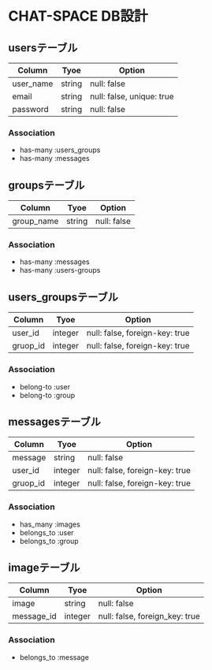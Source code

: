 # CHAT-SPACE DB設計
## usersテーブル
|Column|Tyoe|Option|
|------|----|------|
|user_name|string|null: false|
|email|string|null: false, unique: true|
|password|string|null: false|
### Association
- has-many :users_groups
- has-many :messages

## groupsテーブル
|Column|Tyoe|Option|
|------|----|------|
|group_name|string|null: false|
### Association
- has-many :messages
- has-many :users-groups

## users_groupsテーブル
|Column|Tyoe|Option|
|------|----|------|
|user_id|integer|null: false, foreign-key: true|
|gruop_id|integer|null: false, foreign-key: true|
### Association
- belong-to :user
- belong-to :group

## messagesテーブル
|Column|Tyoe|Option|
|------|----|------|
|message|string|null: false|
|user_id|integer|null: false, foreign-key: true|
|gruop_id|integer|null: false, foreign-key: true|
### Association
- has_many :images
- belongs_to :user
- belongs_to :group

## imageテーブル
|Column|Tyoe|Option|
|------|----|------|
|image|string|null: false|
|message_id|integer|null: false, foreign_key: true|
### Association
- belongs_to :message
